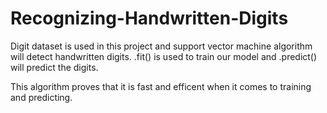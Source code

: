# Recognizing-Handwritten-Digits

Digit dataset is used in this project and support vector machine algorithm will detect handwritten digits.
.fit() is used to train our model and .predict() will predict the digits.

This algorithm proves that it is fast and efficent when it comes to training and predicting.
